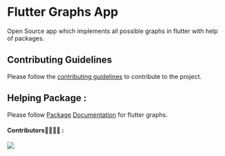 # Flutter Graphs App

Open Source app which implements all possible graphs in flutter with help of packages.

## Contributing Guidelines
Please follow the [contributing guidelines](CONTRIBUTION.md) to contribute to the project.

## Helping Package :
Please follow [Package](https://pub.dev/packages/syncfusion_flutter_charts) [Documentation](https://www.syncfusion.com/flutter-widgets/flutter-charts) for flutter graphs.

#### Contributors👩‍💻👨‍💻 :
<a href="https://github.com/PranavMasekar/Flutter-Graphs/graphs/contributors">
  <img src="https://contrib.rocks/image?repo=PranavMasekar/Flutter-Graphs" />
</a>

